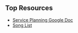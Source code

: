 ## Top Resources
- [Service Planning Google Doc](https://docs.google.com/spreadsheets/d/1eEDuqLMYUQ4G4ZbyPSJUgx8NoOlE7M6yo2lv2ZqtPwo/edit?gid=0#gid=0)
- [Song List](/music/song-database)
